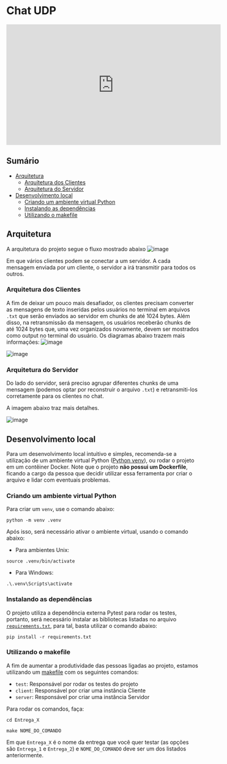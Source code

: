 # Chat UDP

<iframe width="560" height="315" src="https://www.youtube.com/embed/-Kuva1jW7y4?si=lfeDAg3tyPJF7Jaq" title="YouTube video player" frameborder="0" allow="accelerometer; autoplay; clipboard-write; encrypted-media; gyroscope; picture-in-picture; web-share" referrerpolicy="strict-origin-when-cross-origin" allowfullscreen></iframe>


## Sumário

- [Arquitetura](#arquitetura)
  - [Arquitetura dos Clientes](#arquitetura-dos-clientes)
  - [Arquitetura do Servidor](#arquitetura-do-servidor)
- [Desenvolvimento local](#desenvolvimento-local)
  - [Criando um ambiente virtual Python](#criando-um-ambiente-virtual-python)
  - [Instalando as dependências](#instalando-as-dependências)
  - [Utilizando o makefile](#utilizando-o-makefile)

## Arquitetura

A arquitetura do projeto segue o fluxo mostrado abaixo
![image](https://github.com/RicardoMorato/ChatUDP/assets/56000167/b41a5aeb-505d-4298-9327-dfb3b3f2b771)

Em que vários clientes podem se conectar a um servidor. A cada mensagem enviada por um cliente, o servidor a irá transmitir para todos os outros.

### Arquitetura dos Clientes

A fim de deixar um pouco mais desafiador, os clientes precisam converter as mensagens de texto inseridas pelos usuários no terminal em arquivos `.txt` que serão enviados ao servidor em chunks de até 1024 bytes. Além disso, na retransmissão da mensagem, os usuários receberão chunks de até 1024 bytes que, uma vez organizados novamente, devem ser mostrados como output no terminal do usuário. Os diagramas abaixo trazem mais informações:
![image](https://github.com/RicardoMorato/ChatUDP/assets/56000167/e8e12ec0-872d-47ea-aa00-8e9a4de9df50)

![image](https://github.com/RicardoMorato/ChatUDP/assets/56000167/e28c17be-e2f6-491f-a62a-4617f530a727)

### Arquitetura do Servidor

Do lado do servidor, será preciso agrupar diferentes chunks de uma mensagem (podemos optar por reconstruir o arquivo `.txt`) e retransmiti-los corretamente para os clientes no chat.

A imagem abaixo traz mais detalhes.

![image](https://github.com/RicardoMorato/ChatUDP/assets/56000167/d7c32711-8a5b-4576-aa39-b5530c963d38)

## Desenvolvimento local

Para um desenvolvimento local intuitivo e simples, recomenda-se a utilização de um ambiente virtual Python ([Python venv](https://www.geeksforgeeks.org/create-virtual-environment-using-venv-python/?ref=ml_lbp)), ou rodar o projeto em um contêiner Docker. Note que o projeto **não possui um Dockerfile**, ficando a cargo da pessoa que decidir utilizar essa ferramenta por criar o arquivo e lidar com eventuais problemas.

### Criando um ambiente virtual Python

Para criar um `venv`, use o comando abaixo:

```shell
python -m venv .venv
```

Após isso, será necessário ativar o ambiente virtual, usando o comando abaixo:

- Para ambientes Unix:

```shell
source .venv/bin/activate
```

- Para Windows:

```shell
.\.venv\Scripts\activate
```

### Instalando as dependências

O projeto utiliza a dependência externa Pytest para rodar os testes, portanto, será necessário instalar as bibliotecas listadas no arquivo [`requirements.txt`](/requirements.txt), para tal, basta utilizar o comando abaixo:

```shell
pip install -r requirements.txt
```

### Utilizando o makefile

A fim de aumentar a produtividade das pessoas ligadas ao projeto, estamos utilizando um [makefile](/makefile) com os seguintes comandos:

- `test`: Responsável por rodar os testes do projeto
- `client`: Responsável por criar uma instância Cliente
- `server`: Responsável por criar uma instância Servidor

Para rodar os comandos, faça:

```shell
cd Entrega_X

make NOME_DO_COMANDO
```

Em que `Entrega_X` é o nome da entrega que você quer testar (as opções são `Entrega_1` e `Entrega_2`) e `NOME_DO_COMANDO` deve ser um dos listados anteriormente.
